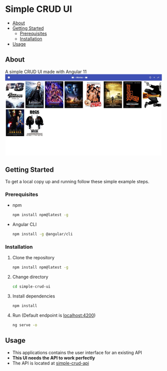 # Simple CRUD UI

* [About](#About)
* [Getting Started](#Getting%20Started)
    * [Prerequisites](#Prerequisites)
    * [Installation](#Installation)
* [Usage](#Usage)

## About
A simple CRUD UI made with Angular 11
![Simple CRUD UI](image.jpg)

## Getting Started
To get a local copy up and running follow these simple example steps.

### Prerequisites
* npm
  ```sh
  npm install npm@latest -g
  ```
* Angular CLI
  ```sh
  npm install -g @angular/cli
  ```

### Installation
1. Clone the repository
   ```sh
   npm install npm@latest -g
   ```
2. Change directory
   ```sh
   cd simple-crud-ui
   ```
3. Install dependencies
   ```sh
   npm install
   ```
4. Run (Default endpoint is [localhost:4200](http://localhost:4200))
   ```sh
   ng serve -o
   ```

## Usage
* This applications contains the user interface for an existing API
* **This UI needs the API to work perfectly**
* The API is located at [simple-crud-api](https://github.com/NickDeWyngaert/simple-crud-api)